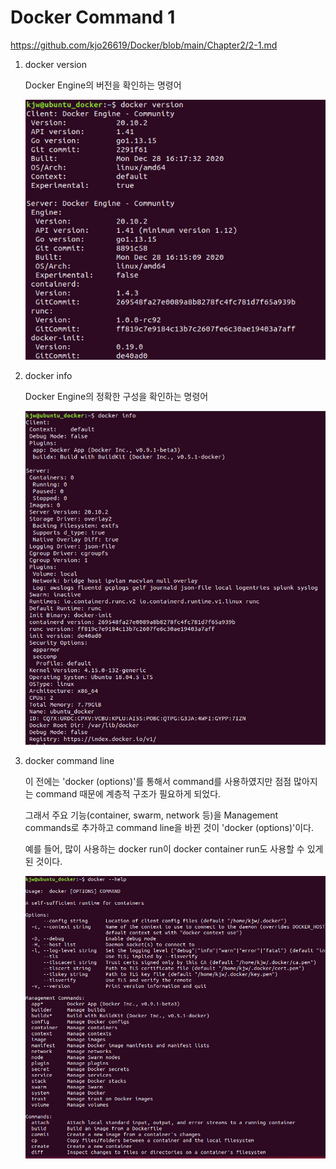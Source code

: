 # Docker Command 1
https://github.com/kjo26619/Docker/blob/main/Chapter2/2-1.md
1. docker version

    Docker Engine의 버전을 확인하는 명령어
    
    ![image1](https://github.com/kjo26619/Docker/blob/main/Chapter2/Image/command_1.PNG)

2. docker info

    Docker Engine의 정확한 구성을 확인하는 명령어
    
    ![image2](https://github.com/kjo26619/Docker/blob/main/Chapter2/Image/command_2.PNG)
    
3. docker command line

    이 전에는 'docker <command> (options)'를 통해서 command를 사용하였지만 점점 많아지는 command 때문에 계층적 구조가 필요하게 되었다.
    
    그래서 주요 기능(container, swarm, network 등)을 Management commands로 추가하고 command line을 바뀐 것이 'docker <management-command> <sub-command> (options)'이다.
    
    예를 들어, 많이 사용하는 docker run이 docker container run도 사용할 수 있게 된 것이다.
    
    ![image3](https://github.com/kjo26619/Docker/blob/main/Chapter2/Image/command_3.PNG)
